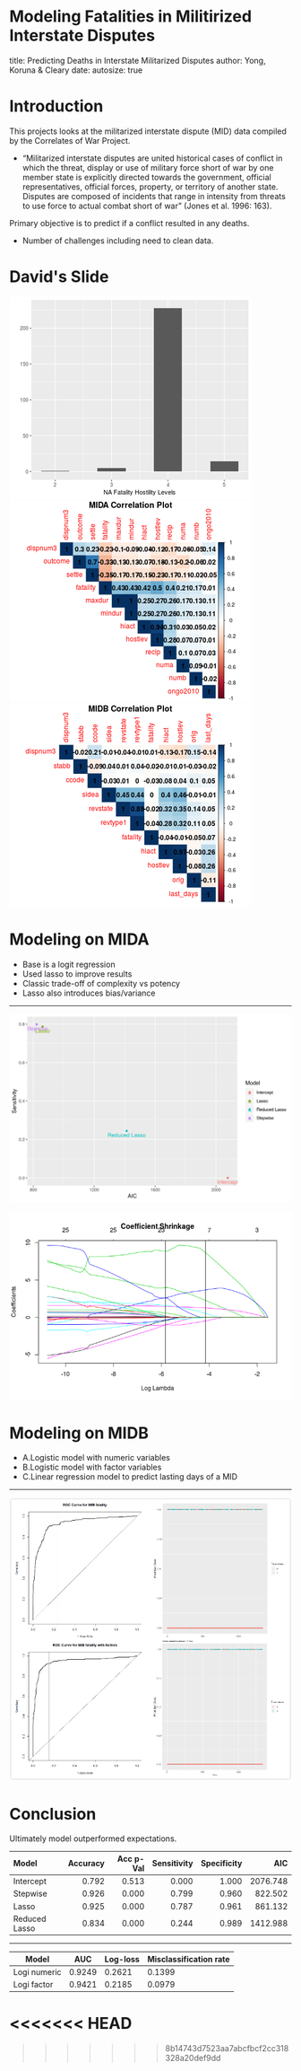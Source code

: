Modeling Fatalities in Militirized Interstate Disputes
========================================================
title: Predicting Deaths in Interstate Militarized Disputes
author: Yong, Koruna & Cleary
date: 
autosize: true

Introduction
========================================================

This projects looks at the militarized interstate dispute (MID) data compiled by the Correlates of War Project. 

- “Militarized interstate disputes are united historical cases of conflict in which the threat, display or use of military force short of war by one member state is explicitly directed towards the government, official representatives, official forces, property, or territory of another state. Disputes are composed of incidents that range in intensity from threats to use force to actual combat short of war” (Jones et al. 1996: 163).

Primary objective is to predict if a conflict resulted in any deaths.
- Number of challenges including need to clean data.

David's Slide
========================================================

![Histogram](Final_Pres-figure/unnamed-chunk-1-1.png)
![MIDA Corrplot](Final_Pres-figure/unnamed-chunk-2-1.png)
![MIDB Corrplot](Final_Pres-figure/unnamed-chunk-2-2.png)



Modeling on MIDA
========================================================

- Base is a logit regression
- Used lasso to improve results
- Classic trade-off of complexity vs potency
- Lasso also introduces bias/variance

***

![A suprising result](Final_Pres-figure/AICvSens.png)

![I think it is pretty](Final_Pres-figure/shrinkplot.png)


Modeling on MIDB
========================================================
- A.Logistic model with numeric variables  
- B.Logistic model with factor variables  
- C.Linear regression model to predict lasting days of a MID

***

![MIDB](Final_Pres-figure/MIDB.png)


Conclusion
========================================================

Ultimately model outperformed expectations. 




|Model         | Accuracy| Acc p-Val| Sensitivity| Specificity|      AIC|
|:-------------|--------:|---------:|-----------:|-----------:|--------:|
|Intercept     |    0.792|     0.513|       0.000|       1.000| 2076.748|
|Stepwise      |    0.926|     0.000|       0.799|       0.960|  822.502|
|Lasso         |    0.925|     0.000|       0.787|       0.961|  861.132|
|Reduced Lasso |    0.834|     0.000|       0.244|       0.989| 1412.988|

***

Model        | AUC   | Log-loss | Misclassification rate
-------------|-------|----------|------------------------
Logi numeric |0.9249 |  0.2621  |  0.1399   
Logi factor  |0.9421 |  0.2185  |  0.0979
<<<<<<< HEAD
=======

>>>>>>> 8b14743d7523aa7abcfbcf2cc318328a20def9dd

